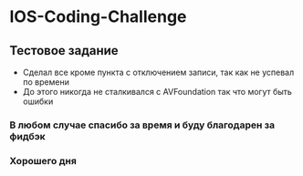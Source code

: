 # IOS-Coding-Challenge

## Тестовое задание

- Сделал все кроме пункта с отключением записи, так как не успевал по времени 
- До этого никогда не сталкивался с AVFoundation так что могут быть ошибки

### В любом случае спасибо за время и буду благодарен за фидбэк
### Хорошего дня

